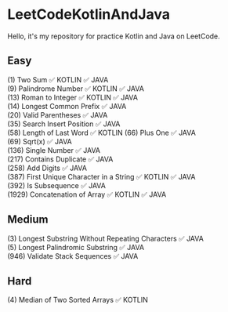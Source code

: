 # LeetCodeKotlinAndJava
Hello, it's my repository for practice Kotlin and Java on LeetCode.

Easy 
-----------
(1) Two Sum	:white_check_mark: KOTLIN :white_check_mark: JAVA <br> 
(9) Palindrome Number	:white_check_mark: KOTLIN :white_check_mark: JAVA   
(13) Roman to Integer :white_check_mark: KOTLIN :white_check_mark: JAVA                                                                 
(14) Longest Common Prefix :white_check_mark: JAVA                                     
(20) Valid Parentheses :white_check_mark: JAVA                                     
(35) Search Insert Position :white_check_mark: JAVA    
(58) Length of Last Word :white_check_mark: KOTLIN
(66) Plus One :white_check_mark: JAVA                                                                   
(69) Sqrt(x) :white_check_mark: JAVA                                                     
(136) Single Number :white_check_mark: JAVA    
(217) Contains Duplicate :white_check_mark: JAVA                   
(258) Add Digits	:white_check_mark: JAVA <br>
(387) First Unique Character in a String :white_check_mark: KOTLIN :white_check_mark: JAVA <br>
(392) Is Subsequence :white_check_mark: JAVA                          
(1929) Concatenation of Array :white_check_mark: KOTLIN :white_check_mark: JAVA  

Medium
-----------
(3) Longest Substring Without Repeating Characters :white_check_mark: JAVA  
(5) Longest Palindromic Substring :white_check_mark: JAVA  
(946) Validate Stack Sequences                     :white_check_mark: JAVA  

Hard
-----------
(4) Median of Two Sorted Arrays	:white_check_mark: KOTLIN
